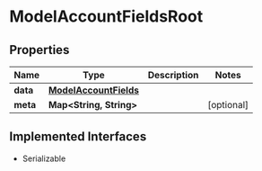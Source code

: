 

# ModelAccountFieldsRoot


## Properties

Name | Type | Description | Notes
------------ | ------------- | ------------- | -------------
**data** | [**ModelAccountFields**](ModelAccountFields.md) |  | 
**meta** | **Map&lt;String, String&gt;** |  |  [optional]


## Implemented Interfaces

* Serializable


